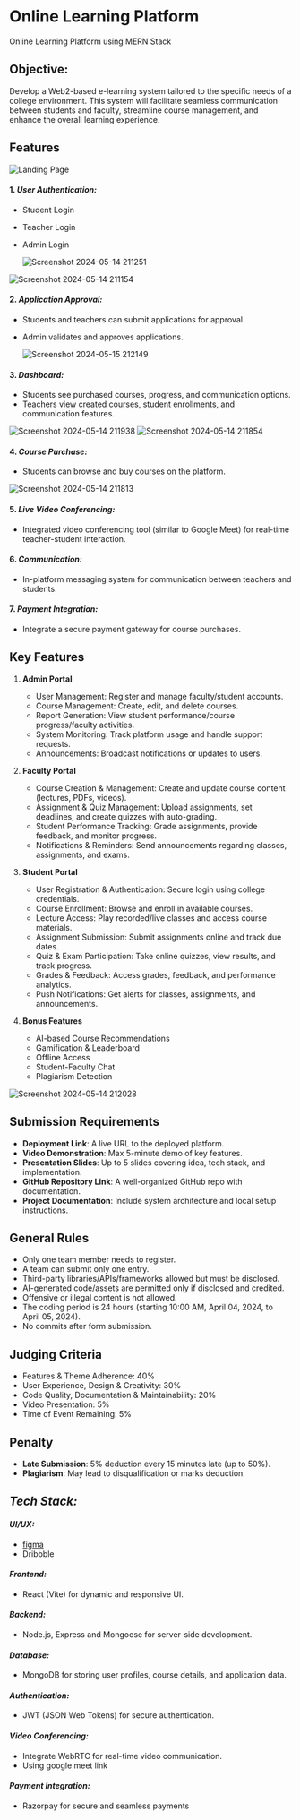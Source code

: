 # Online Learning Platform

Online Learning Platform using MERN Stack

## Objective:
Develop a Web2-based e-learning system tailored to the specific needs of a college environment. This system will facilitate seamless communication between students and faculty, streamline course management, and enhance the overall learning experience.

## Features
![Landing Page](assets/one.jpg)

#### 1. *User Authentication:*
   - Student Login
   - Teacher Login
   - Admin Login

     ![Screenshot 2024-05-14 211251](assets/two.jpg)

![Screenshot 2024-05-14 211154](assets/three.jpg)

#### 2. *Application Approval:*
   - Students and teachers can submit applications for approval.
   - Admin validates and approves applications.

     ![Screenshot 2024-05-15 212149](https://github.com/Pika003/e-Learning-Platform/assets/104189733/6e8afdba-a8a5-47e3-977c-f5292e136c3f)

#### 3. *Dashboard:*
   - Students see purchased courses, progress, and communication options.
   - Teachers view created courses, student enrollments, and communication features.

     
![Screenshot 2024-05-14 211938](https://github.com/Pika003/e-Learning-Platform/assets/104189733/1008e68d-b683-4e8a-bc85-6d5890946724)
![Screenshot 2024-05-14 211854](https://github.com/Pika003/e-Learning-Platform/assets/104189733/c857a214-5366-49db-8035-13d2bfb88396)
#### 4. *Course Purchase:*

   - Students can browse and buy courses on the platform.
     
![Screenshot 2024-05-14 211813](https://github.com/Pika003/e-Learning-Platform/assets/104189733/1578ca04-b85d-4c7b-8875-12f6756f2621)

#### 5. *Live Video Conferencing:*
   - Integrated video conferencing tool (similar to Google Meet) for real-time teacher-student interaction.

#### 6. *Communication:*
   - In-platform messaging system for communication between teachers and students.

#### 7. *Payment Integration:*
   - Integrate a secure payment gateway for course purchases.

## Key Features
1. **Admin Portal**  
   - User Management: Register and manage faculty/student accounts.  
   - Course Management: Create, edit, and delete courses.  
   - Report Generation: View student performance/course progress/faculty activities.  
   - System Monitoring: Track platform usage and handle support requests.  
   - Announcements: Broadcast notifications or updates to users.

2. **Faculty Portal**  
   - Course Creation & Management: Create and update course content (lectures, PDFs, videos).  
   - Assignment & Quiz Management: Upload assignments, set deadlines, and create quizzes with auto-grading.  
   - Student Performance Tracking: Grade assignments, provide feedback, and monitor progress.  
   - Notifications & Reminders: Send announcements regarding classes, assignments, and exams.

3. **Student Portal**  
   - User Registration & Authentication: Secure login using college credentials.  
   - Course Enrollment: Browse and enroll in available courses.  
   - Lecture Access: Play recorded/live classes and access course materials.  
   - Assignment Submission: Submit assignments online and track due dates.  
   - Quiz & Exam Participation: Take online quizzes, view results, and track progress.  
   - Grades & Feedback: Access grades, feedback, and performance analytics.  
   - Push Notifications: Get alerts for classes, assignments, and announcements.

4. **Bonus Features**  
   - AI-based Course Recommendations  
   - Gamification & Leaderboard  
   - Offline Access  
   - Student-Faculty Chat  
   - Plagiarism Detection

![Screenshot 2024-05-14 212028](https://github.com/Pika003/e-Learning-Platform/assets/104189733/e2f9ce48-764b-48d2-8af1-188ea2918e8c)

## Submission Requirements
- **Deployment Link**: A live URL to the deployed platform.  
- **Video Demonstration**: Max 5-minute demo of key features.  
- **Presentation Slides**: Up to 5 slides covering idea, tech stack, and implementation.  
- **GitHub Repository Link**: A well-organized GitHub repo with documentation.  
- **Project Documentation**: Include system architecture and local setup instructions.

## General Rules
- Only one team member needs to register.  
- A team can submit only one entry.  
- Third-party libraries/APIs/frameworks allowed but must be disclosed.  
- AI-generated code/assets are permitted only if disclosed and credited.  
- Offensive or illegal content is not allowed.  
- The coding period is 24 hours (starting 10:00 AM, April 04, 2024, to April 05, 2024).  
- No commits after form submission.

## Judging Criteria
- Features & Theme Adherence: 40%  
- User Experience, Design & Creativity: 30%  
- Code Quality, Documentation & Maintainability: 20%  
- Video Presentation: 5%  
- Time of Event Remaining: 5%

## Penalty
- **Late Submission**: 5% deduction every 15 minutes late (up to 50%).  
- **Plagiarism**: May lead to disqualification or marks deduction.

## *Tech Stack:*

#### *UI/UX:*
  - [figma](https://www.figma.com/file/6b4R8evBkii6mI53IA4vSS/Online-Learning-Platform?type=design&node-id=0-1&mode=design&t=HBUPk2hRYW3ioAUj-0) 
  - Dribbble

#### *Frontend:*
  - React (Vite) for dynamic and responsive UI.

#### *Backend:*
  - Node.js, Express and Mongoose for server-side development.

#### *Database:*
  - MongoDB for storing user profiles, course details, and application data.

#### *Authentication:*
  - JWT (JSON Web Tokens) for secure authentication.

#### *Video Conferencing:*
  - Integrate WebRTC for real-time video communication.
  - Using google meet link

#### *Payment Integration:*
  - Razorpay for secure and seamless payments